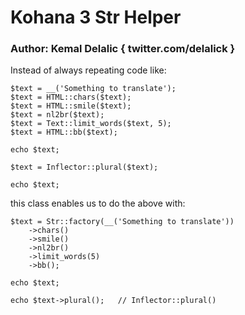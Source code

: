 # Kohana 3 Str Helper
### Author: Kemal Delalic { twitter.com/delalick }

Instead of always repeating code like:

	$text = __('Something to translate');
	$text = HTML::chars($text);
	$text = HTML::smile($text);
	$text = nl2br($text);
	$text = Text::limit_words($text, 5);
	$text = HTML::bb($text);

	echo $text;

	$text = Inflector::plural($text);

	echo $text;

this class enables us to do the above with:

	$text = Str::factory(__('Something to translate'))
		->chars()
		->smile()
		->nl2br()
		->limit_words(5)
		->bb();
		
	echo $text;

	echo $text->plural();	// Inflector::plural()